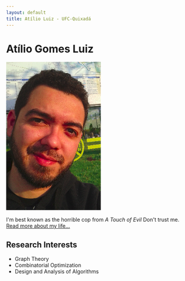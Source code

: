 ```yaml
---
layout: default
title: Atílio Luiz - UFC-Quixadá
---
```

<div class="blurb">
	<h1>Atílio Gomes Luiz</h1>
	<img src="atilio.png" alt="atilio">
	<p>I'm best known as the horrible cop from <em>A Touch of Evil</em> Don't trust me. <a href="/about">Read more about my life...</a></p>
	<h2>Research Interests</h2>			
            <ul>
            <li>Graph Theory</li>
            <li>Combinatorial Optimization</li>
            <li>Design and Analysis of Algorithms</li>
	    </ul>
</div><!-- /.blurb -->
